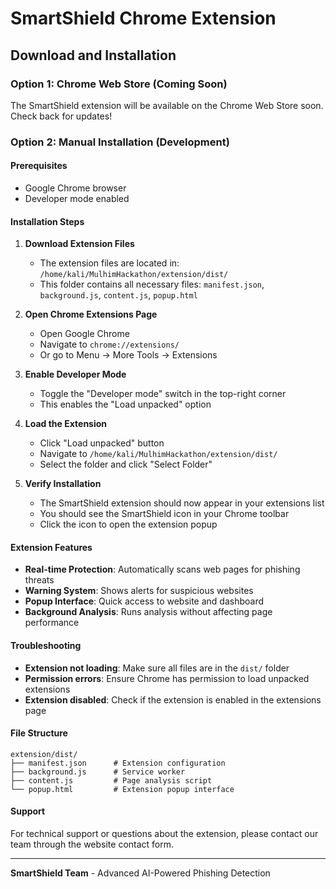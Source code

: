 # SmartShield Chrome Extension

## Download and Installation

### Option 1: Chrome Web Store (Coming Soon)
The SmartShield extension will be available on the Chrome Web Store soon. Check back for updates!

### Option 2: Manual Installation (Development)

#### Prerequisites
- Google Chrome browser
- Developer mode enabled

#### Installation Steps

1. **Download Extension Files**
   - The extension files are located in: `/home/kali/MulhimHackathon/extension/dist/`
   - This folder contains all necessary files: `manifest.json`, `background.js`, `content.js`, `popup.html`

2. **Open Chrome Extensions Page**
   - Open Google Chrome
   - Navigate to `chrome://extensions/`
   - Or go to Menu → More Tools → Extensions

3. **Enable Developer Mode**
   - Toggle the "Developer mode" switch in the top-right corner
   - This enables the "Load unpacked" option

4. **Load the Extension**
   - Click "Load unpacked" button
   - Navigate to `/home/kali/MulhimHackathon/extension/dist/`
   - Select the folder and click "Select Folder"

5. **Verify Installation**
   - The SmartShield extension should now appear in your extensions list
   - You should see the SmartShield icon in your Chrome toolbar
   - Click the icon to open the extension popup

#### Extension Features
- **Real-time Protection**: Automatically scans web pages for phishing threats
- **Warning System**: Shows alerts for suspicious websites
- **Popup Interface**: Quick access to website and dashboard
- **Background Analysis**: Runs analysis without affecting page performance

#### Troubleshooting
- **Extension not loading**: Make sure all files are in the `dist/` folder
- **Permission errors**: Ensure Chrome has permission to load unpacked extensions
- **Extension disabled**: Check if the extension is enabled in the extensions page

#### File Structure
```
extension/dist/
├── manifest.json      # Extension configuration
├── background.js      # Service worker
├── content.js         # Page analysis script
└── popup.html         # Extension popup interface
```

#### Support
For technical support or questions about the extension, please contact our team through the website contact form.

---
**SmartShield Team** - Advanced AI-Powered Phishing Detection
